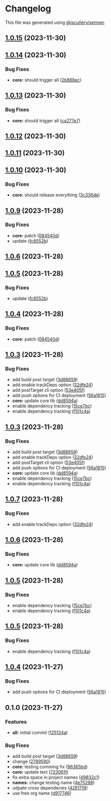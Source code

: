 # Changelog

This file was generated using [@jscutlery/semver](https://github.com/jscutlery/semver).

## [1.0.15](https://github.com/Hyperkid123/nxtesting/compare/@mmnxtest/core-1.0.14...@mmnxtest/core-1.0.15) (2023-11-30)

## [1.0.14](https://github.com/Hyperkid123/nxtesting/compare/@mmnxtest/core-1.0.13...@mmnxtest/core-1.0.14) (2023-11-30)


### Bug Fixes

* **core:** should trigger all ([2b888ec](https://github.com/Hyperkid123/nxtesting/commit/2b888ec0238770ef14c364b852c9757be0597b98))

## [1.0.13](https://github.com/Hyperkid123/nxtesting/compare/@mmnxtest/core-1.0.12...@mmnxtest/core-1.0.13) (2023-11-30)


### Bug Fixes

* **core:** should trigger all ([ca277e7](https://github.com/Hyperkid123/nxtesting/commit/ca277e74bd7996d0fa6e80dfcc2b784ee8576e22))

## [1.0.12](https://github.com/Hyperkid123/nxtesting/compare/@mmnxtest/core-1.0.11...@mmnxtest/core-1.0.12) (2023-11-30)

## [1.0.11](https://github.com/Hyperkid123/nxtesting/compare/@mmnxtest/core-1.0.10...@mmnxtest/core-1.0.11) (2023-11-30)

## [1.0.10](https://github.com/Hyperkid123/nxtesting/compare/@mmnxtest/core-1.0.9...@mmnxtest/core-1.0.10) (2023-11-30)


### Bug Fixes

* **core:** should release everything ([3c336de](https://github.com/Hyperkid123/nxtesting/commit/3c336deb1ad49afaffb34864d6cb327cdc407e6d))

## [1.0.9](https://github.com/Hyperkid123/nxtesting/compare/@mmnxtest/core-1.0.8...@mmnxtest/core-1.0.9) (2023-11-28)


### Bug Fixes

* **core:** patch ([084540d](https://github.com/Hyperkid123/nxtesting/commit/084540d3ea4ef150a9622864be24af0b0c6fdef1))
* update ([fc8552b](https://github.com/Hyperkid123/nxtesting/commit/fc8552b7fb3bb9437521b5d46dee22e0a13c6113))

## [1.0.6](https://github.com/Hyperkid123/nxtesting/compare/v1.0.5...v1.0.6) (2023-11-28)

## [1.0.5](https://github.com/Hyperkid123/nxtesting/compare/v1.0.4...v1.0.5) (2023-11-28)


### Bug Fixes

* update ([fc8552b](https://github.com/Hyperkid123/nxtesting/commit/fc8552b7fb3bb9437521b5d46dee22e0a13c6113))

## [1.0.4](https://github.com/Hyperkid123/nxtesting/compare/v1.0.3...v1.0.4) (2023-11-28)


### Bug Fixes

* **core:** patch ([084540d](https://github.com/Hyperkid123/nxtesting/commit/084540d3ea4ef150a9622864be24af0b0c6fdef1))

## [1.0.3](https://github.com/Hyperkid123/nxtesting/compare/v1.0.2...v1.0.3) (2023-11-28)


### Bug Fixes

* add build post target ([3d88659](https://github.com/Hyperkid123/nxtesting/commit/3d886599e905ec21bdeca96f67f050dc43087435))
* add enable trackDeps option ([32dfe24](https://github.com/Hyperkid123/nxtesting/commit/32dfe24a94f4511a96f369ea4becae0688371ecf))
* add postTarget cli option ([53e405f](https://github.com/Hyperkid123/nxtesting/commit/53e405f13c9ff270fb9bd1ebd2d313501d0dd453))
* add push options for CI deployment ([56a1815](https://github.com/Hyperkid123/nxtesting/commit/56a18155d9dac9040feb2cb53b67fcb014781904))
* **core:** update core lib ([dd8594a](https://github.com/Hyperkid123/nxtesting/commit/dd8594ace0f3ae3f7fb5ee36bbc445f311daa19a))
* enable dependency tracking ([15ce7bc](https://github.com/Hyperkid123/nxtesting/commit/15ce7bc5bed789e3a72515bc222b5d678e3c66a6))
* enable dependency tracking ([f101c4a](https://github.com/Hyperkid123/nxtesting/commit/f101c4acc4db78180f2c79f790c6aa01a4bdf7c0))

## [1.0.3](https://github.com/Hyperkid123/nxtesting/compare/v1.0.2...v1.0.3) (2023-11-28)


### Bug Fixes

* add build post target ([3d88659](https://github.com/Hyperkid123/nxtesting/commit/3d886599e905ec21bdeca96f67f050dc43087435))
* add enable trackDeps option ([32dfe24](https://github.com/Hyperkid123/nxtesting/commit/32dfe24a94f4511a96f369ea4becae0688371ecf))
* add postTarget cli option ([53e405f](https://github.com/Hyperkid123/nxtesting/commit/53e405f13c9ff270fb9bd1ebd2d313501d0dd453))
* add push options for CI deployment ([56a1815](https://github.com/Hyperkid123/nxtesting/commit/56a18155d9dac9040feb2cb53b67fcb014781904))
* **core:** update core lib ([dd8594a](https://github.com/Hyperkid123/nxtesting/commit/dd8594ace0f3ae3f7fb5ee36bbc445f311daa19a))
* enable dependency tracking ([15ce7bc](https://github.com/Hyperkid123/nxtesting/commit/15ce7bc5bed789e3a72515bc222b5d678e3c66a6))
* enable dependency tracking ([f101c4a](https://github.com/Hyperkid123/nxtesting/commit/f101c4acc4db78180f2c79f790c6aa01a4bdf7c0))

## [1.0.7](https://github.com/Hyperkid123/nxtesting/compare/@mmnxtest/core-1.0.6...@mmnxtest/core-1.0.7) (2023-11-28)


### Bug Fixes

* add enable trackDeps option ([32dfe24](https://github.com/Hyperkid123/nxtesting/commit/32dfe24a94f4511a96f369ea4becae0688371ecf))

## [1.0.6](https://github.com/Hyperkid123/nxtesting/compare/@mmnxtest/core-1.0.5...@mmnxtest/core-1.0.6) (2023-11-28)


### Bug Fixes

* **core:** update core lib ([dd8594a](https://github.com/Hyperkid123/nxtesting/commit/dd8594ace0f3ae3f7fb5ee36bbc445f311daa19a))

## [1.0.5](https://github.com/Hyperkid123/nxtesting/compare/@mmnxtest/core-1.0.4...@mmnxtest/core-1.0.5) (2023-11-28)


### Bug Fixes

* enable dependency tracking ([15ce7bc](https://github.com/Hyperkid123/nxtesting/commit/15ce7bc5bed789e3a72515bc222b5d678e3c66a6))
* enable dependency tracking ([f101c4a](https://github.com/Hyperkid123/nxtesting/commit/f101c4acc4db78180f2c79f790c6aa01a4bdf7c0))

## [1.0.5](https://github.com/Hyperkid123/nxtesting/compare/@mmnxtest/core-1.0.4...@mmnxtest/core-1.0.5) (2023-11-28)


### Bug Fixes

* enable dependency tracking ([f101c4a](https://github.com/Hyperkid123/nxtesting/commit/f101c4acc4db78180f2c79f790c6aa01a4bdf7c0))

## [1.0.4](https://github.com/Hyperkid123/nxtesting/compare/@mmnxtest/core-1.0.3...@mmnxtest/core-1.0.4) (2023-11-27)


### Bug Fixes

* add push options for CI deployment ([56a1815](https://github.com/Hyperkid123/nxtesting/commit/56a18155d9dac9040feb2cb53b67fcb014781904))

## 0.1.0 (2023-11-27)


### Features

* **all:** initial commit ([125124a](https://github.com/Hyperkid123/nxtesting/commit/125124a52f6c026740879cf4ca2afdffe152afb6))


### Bug Fixes

* add build post target ([3d88659](https://github.com/Hyperkid123/nxtesting/commit/3d886599e905ec21bdeca96f67f050dc43087435))
* change ([2789590](https://github.com/Hyperkid123/nxtesting/commit/27895906d0db9257204b958fe2b48c1708a9ae8d))
* **core:** testing comming fix ([96365bd](https://github.com/Hyperkid123/nxtesting/commit/96365bdd21b045449c9f60f9a03049495db811de))
* **core:** update text ([723061f](https://github.com/Hyperkid123/nxtesting/commit/723061fca0331d80739463b8c7f2e329485a944f))
* fix extra space in project names ([49832c1](https://github.com/Hyperkid123/nxtesting/commit/49832c150e0b535044bd0d60cbc427a4e4eed2b1))
* **names:** change testing name ([4e75298](https://github.com/Hyperkid123/nxtesting/commit/4e75298228ce9ac5a13c9cd396bdcf301adfd636))
* udpate cross dependecies ([4261719](https://github.com/Hyperkid123/nxtesting/commit/42617196da7972f8a9db499860949fe41589da46))
* use free org name ([d917746](https://github.com/Hyperkid123/nxtesting/commit/d9177460ebeef193190b21ecc3a2c819674882a2))
